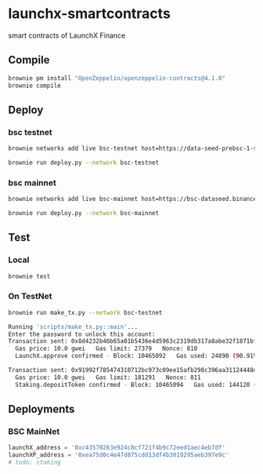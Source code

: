 # launchx-smartcontracts
smart contracts of LaunchX Finance

## Compile

```bash
brownie pm install "OpenZeppelin/openzeppelin-contracts@4.1.0"
brownie compile
```

## Deploy

### bsc testnet
```bash
brownie networks add live bsc-testnet host=https://data-seed-prebsc-1-s1.binance.org:8545/ chainid=97 explorer=https://api-testnet.bscscan.com/api

brownie run deploy.py --network bsc-testnet
```

### bsc mainnet
```bash
brownie networks add live bsc-mainnet host=https://bsc-dataseed.binance.org/ chainid=56 explorer=https://api.bscscan.com/api

brownie run deploy.py --network bsc-mainnet
```

## Test

### Local
```bash
brownie test
```

### On TestNet

```bash
brownie run make_tx.py --network bsc-testnet

Running 'scripts/make_tx.py::main'...
Enter the password to unlock this account: 
Transaction sent: 0x8d4232b46b65a01b5436e4d5963c2319db317a8abe32f1871bf5225e848cc0ac
  Gas price: 10.0 gwei   Gas limit: 27379   Nonce: 810
  LaunchX.approve confirmed - Block: 10465092   Gas used: 24890 (90.91%)

Transaction sent: 0x91992f785474310712bc973c09ee15afb298c396aa31124448df2d16c34ffa3d
  Gas price: 10.0 gwei   Gas limit: 181291   Nonce: 811
  Staking.depositToken confirmed - Block: 10465094   Gas used: 144120 (79.50%)
```



## Deployments
### BSC MainNet
```python
launchX_address = '0xc43570263e924c8cf721f4b9c72eed1aec4eb7df'
launchXP_address = '0xea75d0c4e47d875cdd13df4b3019295aeb397e9c'
# todo: staking  
```

